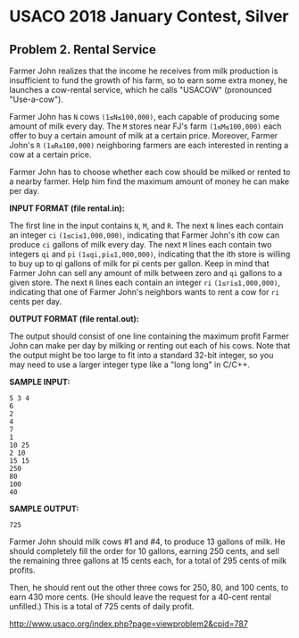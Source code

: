 # USACO 2018 January Contest, Silver
## Problem 2. Rental Service

Farmer John realizes that the income he receives from milk production is insufficient to fund the growth of his farm, so to earn some extra money, he launches a cow-rental service, which he calls "USACOW" (pronounced "Use-a-cow").

Farmer John has `N` cows `(1≤N≤100,000)`, each capable of producing some amount of milk every day. The `M` stores near FJ's farm `(1≤M≤100,000)` each offer to buy a certain amount of milk at a certain price. Moreover, Farmer John's `R` `(1≤R≤100,000)` neighboring farmers are each interested in renting a cow at a certain price.

Farmer John has to choose whether each cow should be milked or rented to a nearby farmer. Help him find the maximum amount of money he can make per day.

**INPUT FORMAT (file rental.in):**  

The first line in the input contains `N`, `M`, and `R`. The next `N` lines each contain an integer `ci` `(1≤ci≤1,000,000)`, indicating that Farmer John's ith cow can produce `ci` gallons of milk every day. The next `M` lines each contain two integers `qi` and `pi` `(1≤qi,pi≤1,000,000)`, indicating that the ith store is willing to buy up to qi gallons of milk for pi cents per gallon. Keep in mind that Farmer John can sell any amount of milk between zero and `qi` gallons to a given store. The next `R` lines each contain an integer `ri` `(1≤ri≤1,000,000)`, indicating that one of Farmer John's neighbors wants to rent a cow for `ri` cents per day.

**OUTPUT FORMAT (file rental.out):**  

The output should consist of one line containing the maximum profit Farmer John can make per day by milking or renting out each of his cows. Note that the output might be too large to fit into a standard 32-bit integer, so you may need to use a larger integer type like a "long long" in C/C++.  

**SAMPLE INPUT:**  
```
5 3 4  
6  
2  
4  
7  
1  
10 25  
2 10  
15 15  
250  
80  
100  
40  
```
**SAMPLE OUTPUT:**  
```
725  
```
Farmer John should milk cows #1 and #4, to produce 13 gallons of milk. He should completely fill the order for 10 gallons, earning 250 cents, and sell the remaining three gallons at 15 cents each, for a total of 295 cents of milk profits.

Then, he should rent out the other three cows for 250, 80, and 100 cents, to earn 430 more cents. (He should leave the request for a 40-cent rental unfilled.) This is a total of 725 cents of daily profit.

http://www.usaco.org/index.php?page=viewproblem2&cpid=787